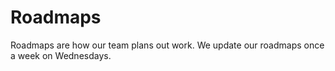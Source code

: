 # Roadmaps

Roadmaps are how our team plans out work. We update our roadmaps once a week on Wednesdays.
